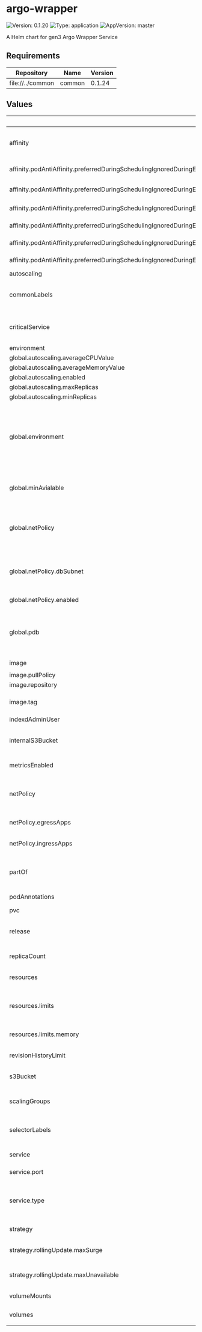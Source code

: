 # argo-wrapper

![Version: 0.1.20](https://img.shields.io/badge/Version-0.1.20-informational?style=flat-square) ![Type: application](https://img.shields.io/badge/Type-application-informational?style=flat-square) ![AppVersion: master](https://img.shields.io/badge/AppVersion-master-informational?style=flat-square)

A Helm chart for gen3 Argo Wrapper Service

## Requirements

| Repository | Name | Version |
|------------|------|---------|
| file://../common | common | 0.1.24 |

## Values

| Key | Type | Default | Description |
|-----|------|---------|-------------|
| affinity | map | `{"podAntiAffinity":{"preferredDuringSchedulingIgnoredDuringExecution":[{"podAffinityTerm":{"labelSelector":{"matchExpressions":[{"key":"app","operator":"In","values":["argo-wrapper"]}]},"topologyKey":"kubernetes.io/hostname"},"weight":100}]}}` | Affinity to use for the deployment. |
| affinity.podAntiAffinity.preferredDuringSchedulingIgnoredDuringExecution | map | `[{"podAffinityTerm":{"labelSelector":{"matchExpressions":[{"key":"app","operator":"In","values":["argo-wrapper"]}]},"topologyKey":"kubernetes.io/hostname"},"weight":100}]` | Option for scheduling to be required or preferred. |
| affinity.podAntiAffinity.preferredDuringSchedulingIgnoredDuringExecution[0] | int | `{"podAffinityTerm":{"labelSelector":{"matchExpressions":[{"key":"app","operator":"In","values":["argo-wrapper"]}]},"topologyKey":"kubernetes.io/hostname"},"weight":100}` | Weight value for preferred scheduling. |
| affinity.podAntiAffinity.preferredDuringSchedulingIgnoredDuringExecution[0].podAffinityTerm.labelSelector.matchExpressions[0] | list | `{"key":"app","operator":"In","values":["argo-wrapper"]}` | Label key for match expression. |
| affinity.podAntiAffinity.preferredDuringSchedulingIgnoredDuringExecution[0].podAffinityTerm.labelSelector.matchExpressions[0].operator | string | `"In"` | Operation type for the match expression. |
| affinity.podAntiAffinity.preferredDuringSchedulingIgnoredDuringExecution[0].podAffinityTerm.labelSelector.matchExpressions[0].values | list | `["argo-wrapper"]` | Value for the match expression key. |
| affinity.podAntiAffinity.preferredDuringSchedulingIgnoredDuringExecution[0].podAffinityTerm.topologyKey | string | `"kubernetes.io/hostname"` | Value for topology key label. |
| autoscaling | object | `{}` |  |
| commonLabels | map | `nil` | Will completely override the commonLabels defined in the common chart's _label_setup.tpl |
| criticalService | string | `"false"` | Valid options are "true" or "false". If invalid option is set- the value will default to "false". |
| environment | string | `"default"` | Environment name. |
| global.autoscaling.averageCPUValue | string | `"500m"` |  |
| global.autoscaling.averageMemoryValue | string | `"500Mi"` |  |
| global.autoscaling.enabled | bool | `false` |  |
| global.autoscaling.maxReplicas | int | `10` |  |
| global.autoscaling.minReplicas | int | `1` |  |
| global.environment | string | `"default"` | Environment name. This should be the same as vpcname if you're doing an AWS deployment. Currently this is being used to share ALB's if you have multiple namespaces. Might be used other places too. |
| global.minAvialable | int | `1` | The minimum amount of pods that are available at all times if the PDB is deployed. |
| global.netPolicy | bool | `{"dbSubnet":"","enabled":false}` | Global flags to control and manage network policies for a Gen3 installation NOTE: Network policies are currently a beta feature. Use with caution! |
| global.netPolicy.dbSubnet | array | `""` | A CIDR range representing a database subnet, that services with a database need access to |
| global.netPolicy.enabled | bool | `false` | Whether network policies are enabled |
| global.pdb | bool | `false` | If the service will be deployed with a Pod Disruption Budget. Note- you need to have more than 2 replicas for the pdb to be deployed. |
| image | map | `{"pullPolicy":"Always","repository":"quay.io/cdis/argo-wrapper","tag":""}` | Docker image information. |
| image.pullPolicy | string | `"Always"` | Docker pull policy. |
| image.repository | string | `"quay.io/cdis/argo-wrapper"` | Docker repository. |
| image.tag | string | `""` | Overrides the image tag whose default is the chart appVersion. |
| indexdAdminUser | string | `"fence"` | Admin user for Indexd. |
| internalS3Bucket | string | `"argo-internal-bucket"` | Name of the internal Argo bucket for Argo artifacts (does not allow pre-signed URLs). |
| metricsEnabled | bool | `nil` | Whether Metrics are enabled. |
| netPolicy | map | `{"egressApps":["argo-wrapper"],"ingressApps":["argo-wrapper"]}` | Configuration for network policies created by this chart. Only relevant if "global.netPolicy.enabled" is set to true |
| netPolicy.egressApps | array | `["argo-wrapper"]` | List of apps that this app requires egress to |
| netPolicy.ingressApps | array | `["argo-wrapper"]` | List of app labels that require ingress to this service |
| partOf | string | `"Apps-Tab"` | Label to help organize pods and their use. Any value is valid, but use "_" or "-" to divide words. |
| podAnnotations | map | `{"gen3.io/network-ingress":"argo-wrapper"}` | Annotations to add to the pod. |
| pvc | string | `"test-pvc"` | PVC for Argo. |
| release | string | `"production"` | Valid options are "production" or "dev". If invalid option is set- the value will default to "dev". |
| replicaCount | int | `1` | Number of replicas for the deployment. |
| resources | map | `{"limits":{"memory":"128Mi"}}` | Resource requests and limits for the containers in the pod |
| resources.limits | map | `{"memory":"128Mi"}` | The maximum amount of resources that the container is allowed to use |
| resources.limits.memory | string | `"128Mi"` | The maximum amount of memory the container can use |
| revisionHistoryLimit | int | `2` | Number of old revisions to retain |
| s3Bucket | string | `"argo-artifact-downloadable"` | S3 bucket name for Argo artifacts (allows pre-signed URLs). |
| scalingGroups | list | `[{"user1":"workflow1"},{"user2":"workflow2"},{"user3":"workflow3"}]` | The workflow scaling groups to be used by Argo. |
| selectorLabels | map | `nil` | Will completely override the selectorLabels defined in the common chart's _label_setup.tpl |
| service | map | `{"port":8000,"type":"ClusterIP"}` | Kubernetes service information. |
| service.port | int | `8000` | The port number that the service exposes. |
| service.type | string | `"ClusterIP"` | Type of service. Valid values are "ClusterIP", "NodePort", "LoadBalancer", "ExternalName". |
| strategy | map | `{"rollingUpdate":{"maxSurge":1,"maxUnavailable":0},"type":"RollingUpdate"}` | Rolling update deployment strategy |
| strategy.rollingUpdate.maxSurge | int | `1` | Number of additional replicas to add during rollout. |
| strategy.rollingUpdate.maxUnavailable | int | `0` | Maximum amount of pods that can be unavailable during the update. |
| volumeMounts | list | `[{"mountPath":"/argo.json","name":"argo-config","readOnly":true,"subPath":"argo.json"}]` | Volumes to mount to the pod. |
| volumes | list | `[{"configMap":{"items":[{"key":"argo.json","path":"argo.json"}],"name":"manifest-argo"},"name":"argo-config"}]` | Volumes to attach to the pod. |
